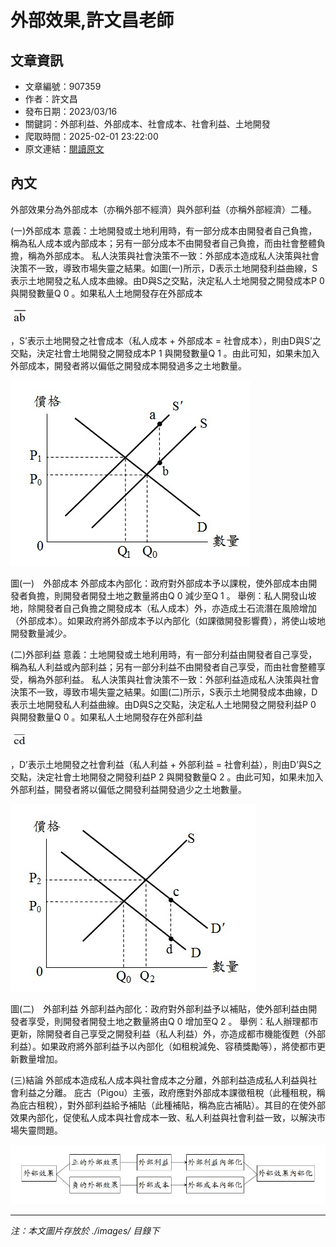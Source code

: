 # 外部效果,許文昌老師

## 文章資訊
- 文章編號：907359
- 作者：許文昌
- 發布日期：2023/03/16
- 關鍵詞：外部利益、外部成本、社會成本、社會利益、土地開發
- 爬取時間：2025-02-01 23:22:00
- 原文連結：[閱讀原文](https://real-estate.get.com.tw/Columns/detail.aspx?no=907359)

## 內文


外部效果分為外部成本（亦稱外部不經濟）與外部利益（亦稱外部經濟）二種。


(一)外部成本
意義：土地開發或土地利用時，有一部分成本由開發者自己負擔，稱為私人成本或內部成本；另有一部分成本不由開發者自己負擔，而由社會整體負擔，稱為外部成本。
私人決策與社會決策不一致：外部成本造成私人決策與社會決策不一致，導致市場失靈之結果。如圖(一)所示，D表示土地開發利益曲線，S表示土地開發之私人成本曲線。由D與S之交點，決定私人土地開發之開發成本P
0
與開發數量Q
0
。如果私人土地開發存在外部成本

![圖片](./images/907359_4bee4ca3173045c4924bcd1d31105bd1.jpg)

，S’表示土地開發之社會成本（私人成本 + 外部成本 = 社會成本），則由D與S’之交點，決定社會土地開發之開發成本P
1
與開發數量Q
1
。由此可知，如果未加入外部成本，開發者將以偏低之開發成本開發過多之土地數量。



![圖片](./images/907359_ea522c729ff31f7739523d6ebbc47211.jpg)



圖(一)　外部成本
外部成本內部化：政府對外部成本予以課稅，使外部成本由開發者負擔，則開發者開發土地之數量將由Q
0
減少至Q
1
。
舉例：私人開發山坡地，除開發者自己負擔之開發成本（私人成本）外，亦造成土石流潛在風險增加（外部成本）。如果政府將外部成本予以內部化（如課徵開發影響費），將使山坡地開發數量減少。


(二)外部利益
意義：土地開發或土地利用時，有一部分利益由開發者自己享受，稱為私人利益或內部利益；另有一部分利益不由開發者自己享受，而由社會整體享受，稱為外部利益。
私人決策與社會決策不一致：外部利益造成私人決策與社會決策不一致，導致市場失靈之結果。如圖(二)所示，S表示土地開發成本曲線，D表示土地開發私人利益曲線。由D與S之交點，決定私人土地開發之開發利益P
0
與開發數量Q
0
。如果私人土地開發存在外部利益

![圖片](./images/907359_5a7ec69928f55d32ddde43e7a99dcc69.jpg)

，D’表示土地開發之社會利益（私人利益 + 外部利益 = 社會利益），則由D’與S之交點，決定社會土地開發之開發利益P
2
與開發數量Q
2
。由此可知，如果未加入外部利益，開發者將以偏低之開發利益開發過少之土地數量。



![圖片](./images/907359_f92771fca7887fd96a55c18421c730ed.jpg)



圖(二)　外部利益
外部利益內部化：政府對外部利益予以補貼，使外部利益由開發者享受，則開發者開發土地之數量將由Q
0
增加至Q
2
。
舉例：私人辦理都市更新，除開發者自己享受之開發利益（私人利益）外，亦造成都市機能復甦（外部利益）。如果政府將外部利益予以內部化（如租稅減免、容積獎勵等），將使都市更新數量增加。


(三)結論
外部成本造成私人成本與社會成本之分離，外部利益造成私人利益與社會利益之分離。
庇古（Pigou）主張，政府應對外部成本課徵租稅（此種租稅，稱為庇古租稅），對外部利益給予補貼（此種補貼，稱為庇古補貼）。其目的在使外部效果內部化，促使私人成本與社會成本一致、私人利益與社會利益一致，以解決市場失靈問題。



![圖片](./images/907359_e3020a60ffc70b78be10eb8c13c8d568.jpg)


---
*注：本文圖片存放於 ./images/ 目錄下*
